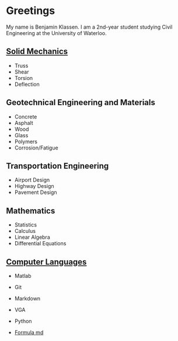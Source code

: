 # Greetings

My name is Benjamin Klassen. I am a 2nd-year student studying Civil Engineering at the University of Waterloo.

## [Solid Mechanics](SolidMechanics.md)

- Truss
- Shear
- Torsion
- Deflection

## Geotechnical Engineering and Materials

- Concrete
- Asphalt
- Wood
- Glass
- Polymers
- Corrosion/Fatigue

## Transportation Engineering

- Airport Design
- Highway Design
- Pavement Design

## Mathematics

- Statistics
- Calculus
- Linear Algebra
- Differential Equations

## [Computer Languages](Computer-Languages.md)

- Matlab
- Git
- Markdown
- VGA
- Python

- [Formula md](formulas.html)
  
